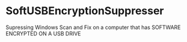 SoftUSBEncryptionSuppresser
===========================

Supressing Windows Scan and Fix on a computer that has SOFTWARE ENCRYPTED ON A USB DRIVE